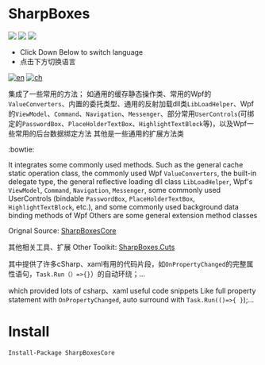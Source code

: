 # SharpBoxes
[![](https://img.shields.io/github/issues/dumbnessrf/SharpBoxes.svg)](https://github.com/zhouie/markdown-emoji/issues)
[![](https://img.shields.io/github/forks/dumbnessrf/SharpBoxes.svg)](https://github.com/zhouie/markdown-emoji/network) 
[![](https://img.shields.io/github/stars/dumbnessrf/SharpBoxes.svg)](https://github.com/zhouie/markdown-emoji/stargazers)

- Click Down Below to switch language
- 点击下方切换语言

[![en](https://img.shields.io/badge/lang-en-red.svg)](https://github.com/dumbnessrf/SharpBoxes/blob/main/readme.en.md)
[![ch](https://img.shields.io/badge/lang-zh-yellow.svg)](https://github.com/dumbnessrf/SharpBoxes/blob/main/readme.zh.md)


集成了一些常用的方法；
如通用的缓存静态操作类、常用的Wpf的`ValueConverters`、内置的委托类型、通用的反射加载dll类`LibLoadHelper`、Wpf的`ViewModel`、`Command`、`Navigation`、`Messenger`、部分常用`UserControls`(可绑定的`PasswordBox`、`PlaceHolderTextBox`、`HighlightTextBlock`等)，以及Wpf一些常用的后台数据绑定方法
其他是一些通用的扩展方法类

:bowtie:

It integrates some commonly used methods.
Such as the general cache static operation class, the commonly used Wpf `ValueConverters`, the built-in delegate type, the general reflective loading dll class `LibLoadHelper`, Wpf's `ViewModel`, `Command`, `Navigation`, `Messenger`, some commonly used UserControls (bindable `PasswordBox`, `PlaceHolderTextBox`, `HighlightTextBlock`, etc.), and some commonly used background data binding methods of Wpf
Others are some general extension method classes

Orignal Source:
[SharpBoxesCore](https://github.com/dumbnessrf/SharpBoxes/tree/main)

其他相关工具、扩展
Other Toolkit:
[SharpBoxes.Cuts](https://marketplace.visualstudio.com/items?itemName=dumbnessrf.SharpBoxes)

其中提供了许多cSharp、xaml有用的代码片段，如`OnPropertyChanged`的完整属性语句，`Task.Run（）=>{}`）的自动环绕；…

which provided lots of csharp、xaml useful code snippets Like full property statement with `OnPropertyChanged`, auto surround with `Task.Run(()=>{ }`);...
# Install
```shell
Install-Package SharpBoxesCore
```
